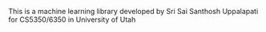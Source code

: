  This is a machine learning library developed by Sri Sai Santhosh Uppalapati for
CS5350/6350 in University of Utah